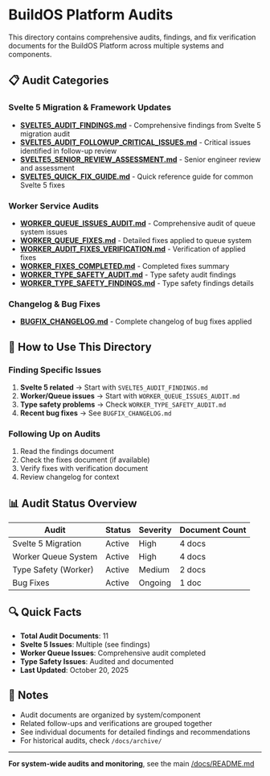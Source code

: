 # BuildOS Platform Audits

This directory contains comprehensive audits, findings, and fix verification documents for the BuildOS Platform across multiple systems and components.

## 📋 Audit Categories

### Svelte 5 Migration & Framework Updates

- **[SVELTE5_AUDIT_FINDINGS.md](SVELTE5_AUDIT_FINDINGS.md)** - Comprehensive findings from Svelte 5 migration audit
- **[SVELTE5_AUDIT_FOLLOWUP_CRITICAL_ISSUES.md](SVELTE5_AUDIT_FOLLOWUP_CRITICAL_ISSUES.md)** - Critical issues identified in follow-up review
- **[SVELTE5_SENIOR_REVIEW_ASSESSMENT.md](SVELTE5_SENIOR_REVIEW_ASSESSMENT.md)** - Senior engineer review and assessment
- **[SVELTE5_QUICK_FIX_GUIDE.md](SVELTE5_QUICK_FIX_GUIDE.md)** - Quick reference guide for common Svelte 5 fixes

### Worker Service Audits

- **[WORKER_QUEUE_ISSUES_AUDIT.md](WORKER_QUEUE_ISSUES_AUDIT.md)** - Comprehensive audit of queue system issues
- **[WORKER_QUEUE_FIXES.md](WORKER_QUEUE_FIXES.md)** - Detailed fixes applied to queue system
- **[WORKER_AUDIT_FIXES_VERIFICATION.md](WORKER_AUDIT_FIXES_VERIFICATION.md)** - Verification of applied fixes
- **[WORKER_FIXES_COMPLETED.md](WORKER_FIXES_COMPLETED.md)** - Completed fixes summary
- **[WORKER_TYPE_SAFETY_AUDIT.md](WORKER_TYPE_SAFETY_AUDIT.md)** - Type safety audit findings
- **[WORKER_TYPE_SAFETY_FINDINGS.md](WORKER_TYPE_SAFETY_FINDINGS.md)** - Type safety findings details

### Changelog & Bug Fixes

- **[BUGFIX_CHANGELOG.md](BUGFIX_CHANGELOG.md)** - Complete changelog of bug fixes applied

## 🎯 How to Use This Directory

### Finding Specific Issues

1. **Svelte 5 related** → Start with `SVELTE5_AUDIT_FINDINGS.md`
2. **Worker/Queue issues** → Start with `WORKER_QUEUE_ISSUES_AUDIT.md`
3. **Type safety problems** → Check `WORKER_TYPE_SAFETY_AUDIT.md`
4. **Recent bug fixes** → See `BUGFIX_CHANGELOG.md`

### Following Up on Audits

1. Read the findings document
2. Check the fixes document (if available)
3. Verify fixes with verification document
4. Review changelog for context

## 📊 Audit Status Overview

| Audit                | Status | Severity | Document Count |
| -------------------- | ------ | -------- | --------------- |
| Svelte 5 Migration   | Active | High     | 4 docs          |
| Worker Queue System  | Active | High     | 4 docs          |
| Type Safety (Worker) | Active | Medium   | 2 docs          |
| Bug Fixes            | Active | Ongoing  | 1 doc           |

## 🔍 Quick Facts

- **Total Audit Documents**: 11
- **Svelte 5 Issues**: Multiple (see findings)
- **Worker Queue Issues**: Comprehensive audit completed
- **Type Safety Issues**: Audited and documented
- **Last Updated**: October 20, 2025

## 📝 Notes

- Audit documents are organized by system/component
- Related follow-ups and verifications are grouped together
- See individual documents for detailed findings and recommendations
- For historical audits, check `/docs/archive/`

---

**For system-wide audits and monitoring**, see the main [/docs/README.md](../README.md)
